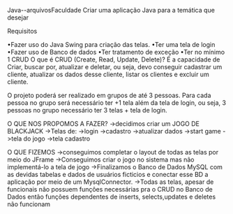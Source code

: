 Java--arquivosFaculdade
Criar uma aplicação Java para a temática que desejar

Requisitos

•Fazer uso do Java Swing para criação das telas. •Ter uma tela de login •Fazer uso de Banco de dados •Ter tratamento de exceção •Ter no mínimo 1 CRUD O que é CRUD (Create, Read, Update, Delete)? É a capacidade de Criar, buscar por, atualizar e deletar, ou seja, devo conseguir cadastrar um cliente, atualizar os dados desse cliente, listar os clientes e excluir um cliente.

O projeto poderá ser realizado em grupos de até 3 pessoas. Para cada pessoa no grupo será necessário ter +1 tela além da tela de login, ou seja, 3 pessoas no grupo necessário ter 3 telas + tela de login.

O QUE NOS PROPOMOS A FAZER? ->decidimos criar um JOGO DE BLACKJACK 
->Telas de: 
	->login 
	->cadastro 
	->atualizar dados 
	->start game 
	->tela do jogo 
	->tela cadastro

O QUE FIZEMOS 
->conseguimos completar o layout de todas as telas por meio do JFrame 
->Conseguimos criar o jogo no sistema mas não implementá-lo a tela de jogo 
->Finalizamos o Banco de Dados MySQL com as devidas tabelas e dados de usuários 
ficticios e conectar esse BD a aplicação por meio de um MysqlConnector. 
->Todas as telas, apesar de funcionais não possuem funçôes necessárias pra o 
CRUD no Banco de Dados então funções dependentes de inserts, selects,updates 
e deletes não funcionam